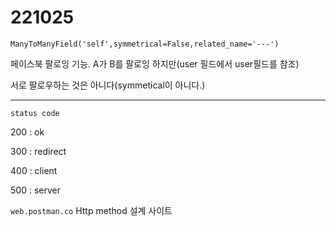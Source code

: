 # 221025

`ManyToManyField('self',symmetrical=False,related_name='---')`

페이스북 팔로잉 기능. A가 B를 팔로잉 하지만(user 필드에서 user필드를 참조) 

서로 팔로우하는 것은 아니다(symmetical이 아니다.)

---

`status code`

200 : ok

300 : redirect

400 : client

500 : server

`web.postman.co` Http method 설계 사이트

